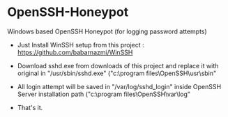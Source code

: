 OpenSSH-Honeypot
================

Windows based OpenSSH Honeypot (for logging password attempts)



  * Just Install WinSSH setup from this project : https://github.com/babarnazmi/WinSSH

  * Download sshd.exe from downloads of this project and replace it with original in "/usr/sbin/sshd.exe" ("c:\program files\OpenSSH\usr\sbin\"
  
  * All login attempt will be saved in "/var/log/sshd_login" inside OpenSSH Server installation path ("c:\program files\OpenSSH\var\log\"
  
  * That's it.

